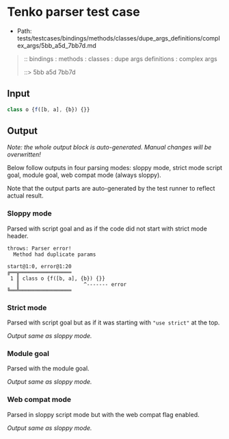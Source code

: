 # Tenko parser test case

- Path: tests/testcases/bindings/methods/classes/dupe_args_definitions/complex_args/5bb_a5d_7bb7d.md

> :: bindings : methods : classes : dupe args definitions : complex args
>
> ::> 5bb a5d 7bb7d

## Input

`````js
class o {f([b, a], {b}) {}}
`````

## Output

_Note: the whole output block is auto-generated. Manual changes will be overwritten!_

Below follow outputs in four parsing modes: sloppy mode, strict mode script goal, module goal, web compat mode (always sloppy).

Note that the output parts are auto-generated by the test runner to reflect actual result.

### Sloppy mode

Parsed with script goal and as if the code did not start with strict mode header.

`````
throws: Parser error!
  Method had duplicate params

start@1:0, error@1:20
╔══╦═════════════════
 1 ║ class o {f([b, a], {b}) {}}
   ║                     ^------- error
╚══╩═════════════════

`````

### Strict mode

Parsed with script goal but as if it was starting with `"use strict"` at the top.

_Output same as sloppy mode._

### Module goal

Parsed with the module goal.

_Output same as sloppy mode._

### Web compat mode

Parsed in sloppy script mode but with the web compat flag enabled.

_Output same as sloppy mode._
